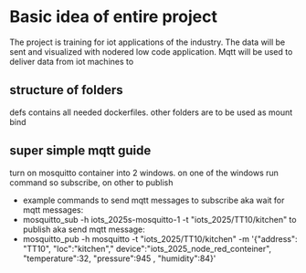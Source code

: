 # Basic idea of entire project

The project is training for iot applications of the industry.
The data will be sent and visualized with nodered low code application.
Mqtt will be used to deliver data from iot machines to

## structure of folders

defs contains all needed dockerfiles.
other folders are to be used as mount bind

## super simple mqtt guide

turn on mosquitto container into 2 windows.
on one of the windows run command so subscribe, on other to publish

-   example commands to send mqtt messages
    to subscribe aka wait for mqtt messages:
-   mosquitto_sub -h iots_2025s-mosquitto-1 -t "iots_2025/TT10/kitchen"
    to publish aka send mqtt message:
-   mosquitto_pub -h mosquitto -t "iots_2025/TT10/kitchen" -m '{"address": "TT10", "loc":"kitchen","
    device":"iots_2025_node_red_conteiner", "temperature":32, "pressure":945 , "humidity":84}'
